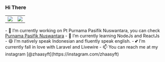 ### Hi There

<table>
    <tr>
        <td>
            <a href="#">
                <img src="https://github-readme-stats.vercel.app/api?username=ezhasyafaat&&show_icons=true&theme=graywhite&count_private=true&hide_border=true&include_all_commits=true&custom_title=Statistics&icon_color=aaaaaa" />
            </a>
        </td>
        <td>
            <a href="#">
                <img src="https://github-readme-stats.vercel.app/api/top-langs/?username=ezhasyafaat&theme=graywhite&hide=css%2Chtml&layout=compact&langs_count=10&hide_border=true&card_width=445" />
            </a>
        </td>
    </tr>
</table>
- 🔭 I’m currently working on Pt Purnama Pasifik Nuswantara, you can check <a href="https://purwantara.id">Purnama Pasifik Nuswantara</a>
- 🌱 I’m currently learning NodeJs and ReactJs
- 😄 I'm natively speak Indonesian and fluently speak english.
- 💕 I'm currently fall in love with Laravel and Livewire
- 📫 You can reach me at my instagram [@zhaasyft](https://instagram.com/zhaasyft)
